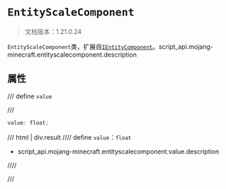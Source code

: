 # `EntityScaleComponent`

> 文档版本：1.21.0.24

`EntityScaleComponent`类，扩展自[`IEntityComponent`](./ientitycomponent.md)。script_api.mojang-minecraft.entityscalecomponent.description

## 属性

/// define
`value`


///

```js
value: float;
```

/// html | div.result
//// define
`value`：`float`

- script_api.mojang-minecraft.entityscalecomponent.value.description


////

///

